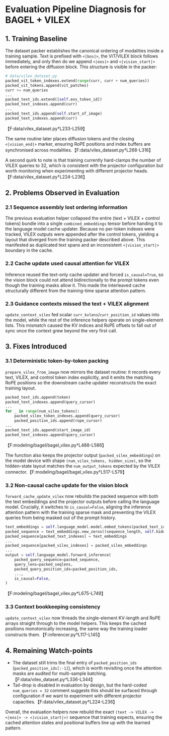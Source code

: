 # Evaluation Pipeline Diagnosis for BAGEL + VILEX

## 1. Training Baseline

The dataset packer establishes the canonical ordering of modalities inside a training sample. Text is prefixed with `<|bos|>`, the ViT/VILEX block follows immediately, and only then do we append `<|eos|>` and `<|vision_start|>` before entering the diffusion block. This structure is visible in the packer:

```python
# data/vilex_dataset.py
packed_vit_token_indexes.extend(range(curr, curr + num_queries))
packed_vit_tokens.append(vit_patches)
curr += num_queries
...
packed_text_ids.extend([self.eos_token_id])
packed_text_indexes.append(curr)
...
packed_text_ids.append(self.start_of_image)
packed_text_indexes.append(curr)
```
【F:data/vilex_dataset.py†L233-L259】

The same routine later places diffusion tokens and the closing `<|vision_end|>` marker, ensuring RoPE positions and index buffers are synchronised across modalities.【F:data/vilex_dataset.py†L268-L316】

A second quirk to note is that training currently hard-clamps the number of VILEX queries to 32, which is consistent with the projector configuration but worth monitoring when experimenting with different projector heads.【F:data/vilex_dataset.py†L224-L236】

## 2. Problems Observed in Evaluation

### 2.1 Sequence assembly lost ordering information

The previous evaluation helper collapsed the entire (text + VILEX + control tokens) bundle into a single `combined_embeddings` tensor before handing it to the language model cache updater. Because no per-token indexes were tracked, VILEX outputs were appended after the control tokens, yielding a layout that diverged from the training packer described above. This manifested as duplicated text spans and an inconsistent `<|vision_start|>` boundary in the cache.

### 2.2 Cache update used causal attention for VILEX

Inference reused the text-only cache updater and forced `is_causal=True`, so the vision block could not attend bidirectionally to the prompt tokens even though the training masks allow it. This made the interleaved cache structurally different from the training-time sparse attention pattern.

### 2.3 Guidance contexts missed the text + VILEX alignment

`update_context_vilex` fed scalar `curr_kvlens`/`curr_position_id` values into the model, while the rest of the inference helpers operate on single-element lists. This mismatch caused the KV indices and RoPE offsets to fall out of sync once the context grew beyond the very first call.

## 3. Fixes Introduced

### 3.1 Deterministic token-by-token packing

`prepare_vilex_from_image` now mirrors the dataset routine: it records every text, VILEX, and control token index explicitly, and it emits the matching RoPE positions so the downstream cache updater reconstructs the exact training layout.

```python
packed_text_ids.append(token)
packed_text_indexes.append(query_cursor)
...
for _ in range(num_vilex_tokens):
    packed_vilex_token_indexes.append(query_cursor)
    packed_position_ids.append(rope_cursor)
...
packed_text_ids.append(start_image_id)
packed_text_indexes.append(query_cursor)
```
【F:modeling/bagel/bagel_vilex.py†L488-L586】

The function also keeps the projector output (`packed_vilex_embeddings`) on the model device with shape `(num_vilex_tokens, hidden_size)`, so the hidden-state layout matches the `num_output_tokens` expected by the VILEX connector.【F:modeling/bagel/bagel_vilex.py†L517-L579】

### 3.2 Non-causal cache update for the vision block

`forward_cache_update_vilex` now rebuilds the packed sequence with both the text embeddings and the projector outputs before calling the language model. Crucially, it switches to `is_causal=False`, aligning the inference attention pattern with the training sparse mask and preventing the VILEX queries from being masked out of the prompt history.

```python
text_embeddings = self.language_model.model.embed_tokens(packed_text_ids)
packed_sequence = text_embeddings.new_zeros((sequence_length, self.hidden_size))
packed_sequence[packed_text_indexes] = text_embeddings
...
packed_sequence[packed_vilex_indexes] = packed_vilex_embeddings
...
output = self.language_model.forward_inference(
    packed_query_sequence=packed_sequence,
    query_lens=packed_seqlens,
    packed_query_position_ids=packed_position_ids,
    ...,
    is_causal=False,
)
```
【F:modeling/bagel/bagel_vilex.py†L675-L749】

### 3.3 Context bookkeeping consistency

`update_context_vilex` now threads the single-element KV-length and RoPE arrays straight through to the model helpers. This keeps the cached positions monotonically increasing, the same way the training loader constructs them.【F:inferencer.py†L117-L145】

## 4. Remaining Watch-points

* The dataset still trims the final entry of `packed_position_ids` (`packed_position_ids[:-1]`), which is worth revisiting once the attention masks are audited for multi-sample batching.【F:data/vilex_dataset.py†L336-L344】
* Tail-drop is disabled in evaluation by design, but the hard-coded `num_queries = 32` comment suggests this should be surfaced through configuration if we want to experiment with different projector capacities.【F:data/vilex_dataset.py†L224-L236】

Overall, the evaluation helpers now rebuild the exact `(text -> VILEX -> <|eos|> -> <|vision_start|>)` sequence that training expects, ensuring the cached attention states and positional buffers line up with the learned pattern.
